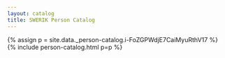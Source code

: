 ```yaml
---
layout: catalog
title: SWERIK Person Catalog
---
```

{% assign p = site.data._person-catalog.i-FoZGPWdjE7CaiMyuRthV17 %}
{% include person-catalog.html p=p %}


